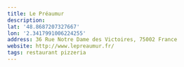 ```yaml
---
title: Le Préaumur
description: 
lat: '48.8687207327667'
lon: '2.3417991006224255'
address: 36 Rue Notre Dame des Victoires, 75002 France
website: http://www.lepreaumur.fr/
tags: restaurant pizzeria
---
```

